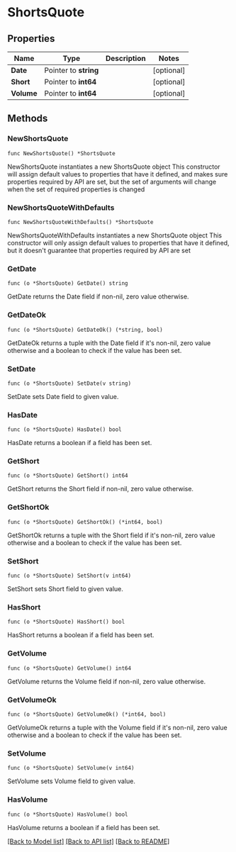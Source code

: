 # ShortsQuote

## Properties

Name | Type | Description | Notes
------------ | ------------- | ------------- | -------------
**Date** | Pointer to **string** |  | [optional] 
**Short** | Pointer to **int64** |  | [optional] 
**Volume** | Pointer to **int64** |  | [optional] 

## Methods

### NewShortsQuote

`func NewShortsQuote() *ShortsQuote`

NewShortsQuote instantiates a new ShortsQuote object
This constructor will assign default values to properties that have it defined,
and makes sure properties required by API are set, but the set of arguments
will change when the set of required properties is changed

### NewShortsQuoteWithDefaults

`func NewShortsQuoteWithDefaults() *ShortsQuote`

NewShortsQuoteWithDefaults instantiates a new ShortsQuote object
This constructor will only assign default values to properties that have it defined,
but it doesn't guarantee that properties required by API are set

### GetDate

`func (o *ShortsQuote) GetDate() string`

GetDate returns the Date field if non-nil, zero value otherwise.

### GetDateOk

`func (o *ShortsQuote) GetDateOk() (*string, bool)`

GetDateOk returns a tuple with the Date field if it's non-nil, zero value otherwise
and a boolean to check if the value has been set.

### SetDate

`func (o *ShortsQuote) SetDate(v string)`

SetDate sets Date field to given value.

### HasDate

`func (o *ShortsQuote) HasDate() bool`

HasDate returns a boolean if a field has been set.

### GetShort

`func (o *ShortsQuote) GetShort() int64`

GetShort returns the Short field if non-nil, zero value otherwise.

### GetShortOk

`func (o *ShortsQuote) GetShortOk() (*int64, bool)`

GetShortOk returns a tuple with the Short field if it's non-nil, zero value otherwise
and a boolean to check if the value has been set.

### SetShort

`func (o *ShortsQuote) SetShort(v int64)`

SetShort sets Short field to given value.

### HasShort

`func (o *ShortsQuote) HasShort() bool`

HasShort returns a boolean if a field has been set.

### GetVolume

`func (o *ShortsQuote) GetVolume() int64`

GetVolume returns the Volume field if non-nil, zero value otherwise.

### GetVolumeOk

`func (o *ShortsQuote) GetVolumeOk() (*int64, bool)`

GetVolumeOk returns a tuple with the Volume field if it's non-nil, zero value otherwise
and a boolean to check if the value has been set.

### SetVolume

`func (o *ShortsQuote) SetVolume(v int64)`

SetVolume sets Volume field to given value.

### HasVolume

`func (o *ShortsQuote) HasVolume() bool`

HasVolume returns a boolean if a field has been set.


[[Back to Model list]](../README.md#documentation-for-models) [[Back to API list]](../README.md#documentation-for-api-endpoints) [[Back to README]](../README.md)


